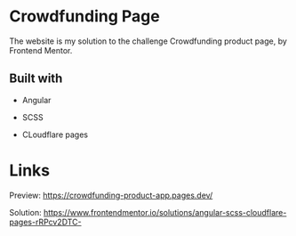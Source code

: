 # Crowdfunding Page

The website is my solution to the challenge Crowdfunding product page, by Frontend Mentor.

## Built with

- Angular

- SCSS

- CLoudflare pages

# Links

Preview: <https://crowdfunding-product-app.pages.dev/>

Solution: <https://www.frontendmentor.io/solutions/angular-scss-cloudflare-pages-rRPcv2DTC->
